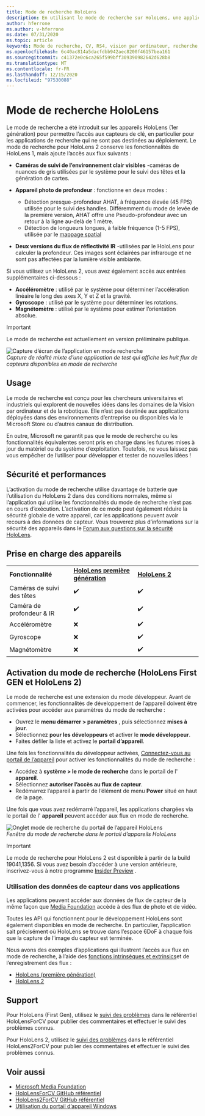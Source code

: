 ```yaml
---
title: Mode de recherche HoloLens
description: En utilisant le mode de recherche sur HoloLens, une application peut accéder aux flux de capteur de périphérique clé (profondeur, suivi de l’environnement et réflectivité de l’IR).
author: hferrone
ms.author: v-hferrone
ms.date: 07/31/2020
ms.topic: article
keywords: Mode de recherche, CV, RS4, vision par ordinateur, recherche, HoloLens, HoloLens 2
ms.openlocfilehash: 6c40ac814a5dacfdbb942aec8200f46157bea161
ms.sourcegitcommit: c41372e0c6ca265f599bff309390982642d628b8
ms.translationtype: MT
ms.contentlocale: fr-FR
ms.lasthandoff: 12/15/2020
ms.locfileid: "97530088"
---
```

# <a name="hololens-research-mode"></a>Mode de recherche HoloLens

Le mode de recherche a été introduit sur les appareils HoloLens (1er génération) pour permettre l’accès aux capteurs de clé, en particulier pour les applications de recherche qui ne sont pas destinées au déploiement.  Le mode de recherche pour HoloLens 2 conserve les fonctionnalités de HoloLens 1, mais ajoute l’accès aux flux suivants :

* **Caméras de suivi de l’environnement clair visibles** -caméras de nuances de gris utilisées par le système pour le suivi des têtes et la génération de cartes.
* **Appareil photo de profondeur** : fonctionne en deux modes :  
    + Détection presque-profondeur AHAT, à fréquence élevée (45 FPS) utilisée pour le suivi des handles. Différemment du mode de levée de la première version, AHAT offre une Pseudo-profondeur avec un retour à la ligne au-delà de 1 mètre. 
    + Détection de longueurs longues, à faible fréquence (1-5 FPS), utilisée par le [mappage spatial](../../design/spatial-mapping.md)

* **Deux versions du flux de réflectivité IR** -utilisées par le HoloLens pour calculer la profondeur. Ces images sont éclairées par infrarouge et ne sont pas affectées par la lumière visible ambiante.

Si vous utilisez un HoloLens 2, vous avez également accès aux entrées supplémentaires ci-dessous :

* **Accéléromètre** : utilisé par le système pour déterminer l’accélération linéaire le long des axes X, Y et Z et la gravité.
* **Gyroscope** : utilisé par le système pour déterminer les rotations.
* **Magnétomètre** : utilisé par le système pour estimer l’orientation absolue.

> [!IMPORTANT]
> Le mode de recherche est actuellement en version préliminaire publique. 

![Capture d’écran de l’application en mode recherche](images/sensor-stream-viewer.jpg)<br>
*Capture de réalité mixte d’une application de test qui affiche les huit flux de capteurs disponibles en mode de recherche*

## <a name="usage"></a>Usage

Le mode de recherche est conçu pour les chercheurs universitaires et industriels qui explorent de nouvelles idées dans les domaines de la Vision par ordinateur et de la robotique.  Elle n’est pas destinée aux applications déployées dans des environnements d’entreprise ou disponibles via le Microsoft Store ou d’autres canaux de distribution.

En outre, Microsoft ne garantit pas que le mode de recherche ou les fonctionnalités équivalentes seront pris en charge dans les futures mises à jour du matériel ou du système d’exploitation. Toutefois, ne vous laissez pas vous empêcher de l’utiliser pour développer et tester de nouvelles idées !

## <a name="security-and-performance"></a>Sécurité et performances

L’activation du mode de recherche utilise davantage de batterie que l’utilisation du HoloLens 2 dans des conditions normales, même si l’application qui utilise les fonctionnalités du mode de recherche n’est pas en cours d’exécution.  L’activation de ce mode peut également réduire la sécurité globale de votre appareil, car les applications peuvent avoir recours à des données de capteur.  Vous trouverez plus d’informations sur la sécurité des appareils dans le [Forum aux questions sur la sécurité HoloLens](https://docs.microsoft.com/hololens/hololens-faq-security).  

## <a name="device-support"></a>Prise en charge des appareils
<table>
    <colgroup>
    <col width="33%" />
    <col width="33%" />
    <col width="33%" /> </colgroup>
    <tr>
        <td><strong>Fonctionnalité</strong></td>
        <td><a href="https://docs.microsoft.com/hololens/hololens1-hardware"><strong>HoloLens première génération</strong></a></td>
        <td><a href="https://docs.microsoft.com/hololens/hololens2-hardware"><strong>HoloLens 2</strong></a></td>
    </tr>
     <tr>
        <td>Caméras de suivi des têtes</td>
        <td>✔️</td>
        <td>✔️</td>
    </tr>
    <tr>
        <td>Caméra de profondeur & IR</td>
        <td>✔️</td>
        <td>✔️</td>
    </tr>
    <tr>
        <td>Accéléromètre</td>
        <td>❌</td>
        <td>✔️</td>
    </tr>
    <tr>
        <td>Gyroscope</td>
        <td>❌</td>
        <td>✔️</td>
    </tr>
    <tr>
        <td>Magnétomètre</td>
        <td>❌</td>
        <td>✔️</td>
    </tr>
</table>

## <a name="enabling-research-mode-hololens-first-gen-and-hololens-2"></a>Activation du mode de recherche (HoloLens First GEN et HoloLens 2)

Le mode de recherche est une extension du mode développeur. Avant de commencer, les fonctionnalités de développement de l’appareil doivent être activées pour accéder aux paramètres du mode de recherche : 

* Ouvrez le **menu démarrer > paramètres** , puis sélectionnez **mises à jour**.
* Sélectionnez **pour les développeurs** et activer le **mode développeur**.
* Faites défiler la liste et activez le **portail d’appareil**.

Une fois les fonctionnalités du développeur activées, [Connectez-vous au portail de l’appareil](https://docs.microsoft.com/windows/uwp/debug-test-perf/device-portal-hololens) pour activer les fonctionnalités du mode de recherche :

* Accédez à **système > le mode de recherche** dans le portail de l' **appareil**.
* Sélectionnez **autoriser l’accès au flux de capteur**.
* Redémarrez l’appareil à partir de l’élément de menu **Power** situé en haut de la page.

Une fois que vous avez redémarré l’appareil, les applications chargées via le portail de l' **appareil** peuvent accéder aux flux en mode de recherche.

![Onglet mode de recherche du portail de l’appareil HoloLens](images/ResearchModeDevPortal.png)<br>
*Fenêtre du mode de recherche dans le portail d’appareils HoloLens*

> [!IMPORTANT]
> Le mode de recherche pour HoloLens 2 est disponible à partir de la build 19041,1356. Si vous avez besoin d’accéder à une version antérieure, inscrivez-vous à notre programme [Insider Preview](https://docs.microsoft.com/hololens/hololens-insider) .

### <a name="using-sensor-data-in-your-apps"></a>Utilisation des données de capteur dans vos applications

Les applications peuvent accéder aux données de flux de capteur de la même façon que [Media Foundation](https://msdn.microsoft.com/library/windows/desktop/ms694197) accède à des flux de photo et de vidéo. 

Toutes les API qui fonctionnent pour le développement HoloLens sont également disponibles en mode de recherche. En particulier, l’application sait précisément où HoloLens se trouve dans l’espace 6DoF à chaque fois que la capture de l’image du capteur est terminée.

Nous avons des exemples d’applications qui illustrent l’accès aux flux en mode de recherche, à l’aide des [fonctions intrinsèques et extrinsics](https://docs.microsoft.com/windows/mixed-reality/locatable-camera#locating-the-device-camera-in-the-world)et de l’enregistrement des flux :
* [HoloLens (première génération)](https://github.com/Microsoft/HoloLensForCV)
* [HoloLens 2](https://github.com/microsoft/HoloLens2ForCV)

## <a name="support"></a>Support

Pour HoloLens (First Gen), utilisez le [suivi des problèmes](https://github.com/Microsoft/HololensForCV/issues) dans le référentiel HoloLensForCV pour publier des commentaires et effectuer le suivi des problèmes connus.

Pour HoloLens 2, utilisez le [suivi des problèmes](https://github.com/microsoft/HoloLens2ForCV/issues) dans le référentiel HoloLens2ForCV pour publier des commentaires et effectuer le suivi des problèmes connus.

## <a name="see-also"></a>Voir aussi

* [Microsoft Media Foundation](https://msdn.microsoft.com/library/windows/desktop/ms694197)
* [HoloLensForCV GitHub référentiel](https://github.com/Microsoft/HoloLensForCV)
* [HoloLens2ForCV GitHub référentiel](https://github.com/microsoft/HoloLens2ForCV)
* [Utilisation du portail d’appareil Windows](using-the-windows-device-portal.md)
